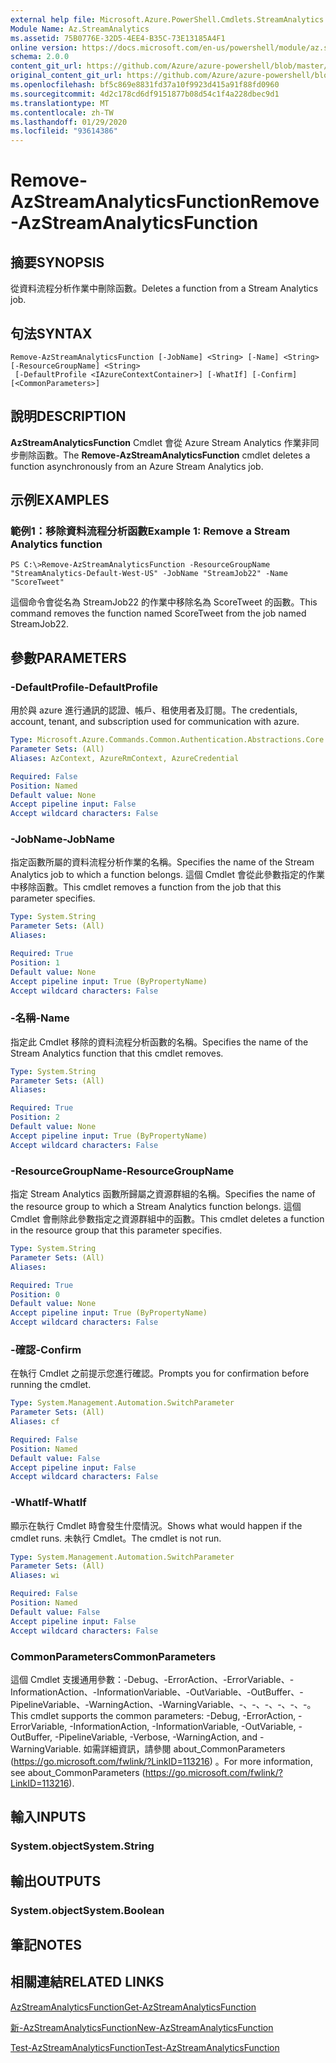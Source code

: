 ```yaml
---
external help file: Microsoft.Azure.PowerShell.Cmdlets.StreamAnalytics.dll-Help.xml
Module Name: Az.StreamAnalytics
ms.assetid: 75B0776E-32D5-4EE4-B35C-73E13185A4F1
online version: https://docs.microsoft.com/en-us/powershell/module/az.streamanalytics/remove-azstreamanalyticsfunction
schema: 2.0.0
content_git_url: https://github.com/Azure/azure-powershell/blob/master/src/StreamAnalytics/StreamAnalytics/help/Remove-AzStreamAnalyticsFunction.md
original_content_git_url: https://github.com/Azure/azure-powershell/blob/master/src/StreamAnalytics/StreamAnalytics/help/Remove-AzStreamAnalyticsFunction.md
ms.openlocfilehash: bf5c869e8831fd37a10f9923d415a91f88fd0960
ms.sourcegitcommit: 4d2c178cd6df9151877b08d54c1f4a228dbec9d1
ms.translationtype: MT
ms.contentlocale: zh-TW
ms.lasthandoff: 01/29/2020
ms.locfileid: "93614386"
---
```

# <span data-ttu-id="c34b7-101">Remove-AzStreamAnalyticsFunction</span><span class="sxs-lookup"><span data-stu-id="c34b7-101">Remove-AzStreamAnalyticsFunction</span></span>

## <span data-ttu-id="c34b7-102">摘要</span><span class="sxs-lookup"><span data-stu-id="c34b7-102">SYNOPSIS</span></span>
<span data-ttu-id="c34b7-103">從資料流程分析作業中刪除函數。</span><span class="sxs-lookup"><span data-stu-id="c34b7-103">Deletes a function from a Stream Analytics job.</span></span>

## <span data-ttu-id="c34b7-104">句法</span><span class="sxs-lookup"><span data-stu-id="c34b7-104">SYNTAX</span></span>

```
Remove-AzStreamAnalyticsFunction [-JobName] <String> [-Name] <String> [-ResourceGroupName] <String>
 [-DefaultProfile <IAzureContextContainer>] [-WhatIf] [-Confirm] [<CommonParameters>]
```

## <span data-ttu-id="c34b7-105">說明</span><span class="sxs-lookup"><span data-stu-id="c34b7-105">DESCRIPTION</span></span>
<span data-ttu-id="c34b7-106">**AzStreamAnalyticsFunction** Cmdlet 會從 Azure Stream Analytics 作業非同步刪除函數。</span><span class="sxs-lookup"><span data-stu-id="c34b7-106">The **Remove-AzStreamAnalyticsFunction** cmdlet deletes a function asynchronously from an Azure Stream Analytics job.</span></span>

## <span data-ttu-id="c34b7-107">示例</span><span class="sxs-lookup"><span data-stu-id="c34b7-107">EXAMPLES</span></span>

### <span data-ttu-id="c34b7-108">範例1：移除資料流程分析函數</span><span class="sxs-lookup"><span data-stu-id="c34b7-108">Example 1: Remove a Stream Analytics function</span></span>
```
PS C:\>Remove-AzStreamAnalyticsFunction -ResourceGroupName "StreamAnalytics-Default-West-US" -JobName "StreamJob22" -Name "ScoreTweet"
```

<span data-ttu-id="c34b7-109">這個命令會從名為 StreamJob22 的作業中移除名為 ScoreTweet 的函數。</span><span class="sxs-lookup"><span data-stu-id="c34b7-109">This command removes the function named ScoreTweet from the job named StreamJob22.</span></span>

## <span data-ttu-id="c34b7-110">參數</span><span class="sxs-lookup"><span data-stu-id="c34b7-110">PARAMETERS</span></span>

### <span data-ttu-id="c34b7-111">-DefaultProfile</span><span class="sxs-lookup"><span data-stu-id="c34b7-111">-DefaultProfile</span></span>
<span data-ttu-id="c34b7-112">用於與 azure 進行通訊的認證、帳戶、租使用者及訂閱。</span><span class="sxs-lookup"><span data-stu-id="c34b7-112">The credentials, account, tenant, and subscription used for communication with azure.</span></span>

```yaml
Type: Microsoft.Azure.Commands.Common.Authentication.Abstractions.Core.IAzureContextContainer
Parameter Sets: (All)
Aliases: AzContext, AzureRmContext, AzureCredential

Required: False
Position: Named
Default value: None
Accept pipeline input: False
Accept wildcard characters: False
```

### <span data-ttu-id="c34b7-113">-JobName</span><span class="sxs-lookup"><span data-stu-id="c34b7-113">-JobName</span></span>
<span data-ttu-id="c34b7-114">指定函數所屬的資料流程分析作業的名稱。</span><span class="sxs-lookup"><span data-stu-id="c34b7-114">Specifies the name of the Stream Analytics job to which a function belongs.</span></span>
<span data-ttu-id="c34b7-115">這個 Cmdlet 會從此參數指定的作業中移除函數。</span><span class="sxs-lookup"><span data-stu-id="c34b7-115">This cmdlet removes a function from the job that this parameter specifies.</span></span>

```yaml
Type: System.String
Parameter Sets: (All)
Aliases:

Required: True
Position: 1
Default value: None
Accept pipeline input: True (ByPropertyName)
Accept wildcard characters: False
```

### <span data-ttu-id="c34b7-116">-名稱</span><span class="sxs-lookup"><span data-stu-id="c34b7-116">-Name</span></span>
<span data-ttu-id="c34b7-117">指定此 Cmdlet 移除的資料流程分析函數的名稱。</span><span class="sxs-lookup"><span data-stu-id="c34b7-117">Specifies the name of the Stream Analytics function that this cmdlet removes.</span></span>

```yaml
Type: System.String
Parameter Sets: (All)
Aliases:

Required: True
Position: 2
Default value: None
Accept pipeline input: True (ByPropertyName)
Accept wildcard characters: False
```

### <span data-ttu-id="c34b7-118">-ResourceGroupName</span><span class="sxs-lookup"><span data-stu-id="c34b7-118">-ResourceGroupName</span></span>
<span data-ttu-id="c34b7-119">指定 Stream Analytics 函數所歸屬之資源群組的名稱。</span><span class="sxs-lookup"><span data-stu-id="c34b7-119">Specifies the name of the resource group to which a Stream Analytics function belongs.</span></span>
<span data-ttu-id="c34b7-120">這個 Cmdlet 會刪除此參數指定之資源群組中的函數。</span><span class="sxs-lookup"><span data-stu-id="c34b7-120">This cmdlet deletes a function in the resource group that this parameter specifies.</span></span>

```yaml
Type: System.String
Parameter Sets: (All)
Aliases:

Required: True
Position: 0
Default value: None
Accept pipeline input: True (ByPropertyName)
Accept wildcard characters: False
```

### <span data-ttu-id="c34b7-121">-確認</span><span class="sxs-lookup"><span data-stu-id="c34b7-121">-Confirm</span></span>
<span data-ttu-id="c34b7-122">在執行 Cmdlet 之前提示您進行確認。</span><span class="sxs-lookup"><span data-stu-id="c34b7-122">Prompts you for confirmation before running the cmdlet.</span></span>

```yaml
Type: System.Management.Automation.SwitchParameter
Parameter Sets: (All)
Aliases: cf

Required: False
Position: Named
Default value: False
Accept pipeline input: False
Accept wildcard characters: False
```

### <span data-ttu-id="c34b7-123">-WhatIf</span><span class="sxs-lookup"><span data-stu-id="c34b7-123">-WhatIf</span></span>
<span data-ttu-id="c34b7-124">顯示在執行 Cmdlet 時會發生什麼情況。</span><span class="sxs-lookup"><span data-stu-id="c34b7-124">Shows what would happen if the cmdlet runs.</span></span>
<span data-ttu-id="c34b7-125">未執行 Cmdlet。</span><span class="sxs-lookup"><span data-stu-id="c34b7-125">The cmdlet is not run.</span></span>

```yaml
Type: System.Management.Automation.SwitchParameter
Parameter Sets: (All)
Aliases: wi

Required: False
Position: Named
Default value: False
Accept pipeline input: False
Accept wildcard characters: False
```

### <span data-ttu-id="c34b7-126">CommonParameters</span><span class="sxs-lookup"><span data-stu-id="c34b7-126">CommonParameters</span></span>
<span data-ttu-id="c34b7-127">這個 Cmdlet 支援通用參數：-Debug、-ErrorAction、-ErrorVariable、-InformationAction、-InformationVariable、-OutVariable、-OutBuffer、-PipelineVariable、-WarningAction、-WarningVariable、-、-、-、-、-、-。</span><span class="sxs-lookup"><span data-stu-id="c34b7-127">This cmdlet supports the common parameters: -Debug, -ErrorAction, -ErrorVariable, -InformationAction, -InformationVariable, -OutVariable, -OutBuffer, -PipelineVariable, -Verbose, -WarningAction, and -WarningVariable.</span></span> <span data-ttu-id="c34b7-128">如需詳細資訊，請參閱 about_CommonParameters (https://go.microsoft.com/fwlink/?LinkID=113216) 。</span><span class="sxs-lookup"><span data-stu-id="c34b7-128">For more information, see about_CommonParameters (https://go.microsoft.com/fwlink/?LinkID=113216).</span></span>

## <span data-ttu-id="c34b7-129">輸入</span><span class="sxs-lookup"><span data-stu-id="c34b7-129">INPUTS</span></span>

### <span data-ttu-id="c34b7-130">System.object</span><span class="sxs-lookup"><span data-stu-id="c34b7-130">System.String</span></span>

## <span data-ttu-id="c34b7-131">輸出</span><span class="sxs-lookup"><span data-stu-id="c34b7-131">OUTPUTS</span></span>

### <span data-ttu-id="c34b7-132">System.object</span><span class="sxs-lookup"><span data-stu-id="c34b7-132">System.Boolean</span></span>

## <span data-ttu-id="c34b7-133">筆記</span><span class="sxs-lookup"><span data-stu-id="c34b7-133">NOTES</span></span>

## <span data-ttu-id="c34b7-134">相關連結</span><span class="sxs-lookup"><span data-stu-id="c34b7-134">RELATED LINKS</span></span>

[<span data-ttu-id="c34b7-135">AzStreamAnalyticsFunction</span><span class="sxs-lookup"><span data-stu-id="c34b7-135">Get-AzStreamAnalyticsFunction</span></span>](./Get-AzStreamAnalyticsFunction.md)

[<span data-ttu-id="c34b7-136">新-AzStreamAnalyticsFunction</span><span class="sxs-lookup"><span data-stu-id="c34b7-136">New-AzStreamAnalyticsFunction</span></span>](./New-AzStreamAnalyticsFunction.md)

[<span data-ttu-id="c34b7-137">Test-AzStreamAnalyticsFunction</span><span class="sxs-lookup"><span data-stu-id="c34b7-137">Test-AzStreamAnalyticsFunction</span></span>](./Test-AzStreamAnalyticsFunction.md)


